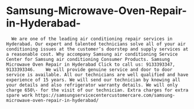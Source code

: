# Samsung-Microwave-Oven-Repair-in-Hyderabad-
      We are one of the leading air conditioning repair services in Hyderabad. Our expert and talented technicians solve all of your air conditioning issues at the customer’s doorstep and supply services at a reasonable cost. Why accompany Samsung air conditioning Service Center for Samsung air conditioning Consumer Products. Samsung Microwave Oven Repair in Hyderabad Click to call us: 9133393347, 9133393346.    We will provide genuine service and door to door service is available. All our technicians are well qualified and have experience of 15 years. We will send our technician by knowing all your details and also refrigerator warranty details. We will only charge 650\- for the visit of our technician. Extra charges for extra spare work https://samsungservicecentercustomercare.com/samsung-microwave-oven-repair-in-hyderabad/
